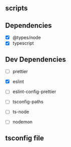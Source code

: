 ## scripts

## Dependencies
- [x] @types/node
- [x] typescript

## Dev Dependencies
- [ ] prettier
- [x] eslint
- [ ] eslint-config-prettier
- [ ] tsconfig-paths
- [ ] ts-node
- [ ] nodemon


## tsconfig file
